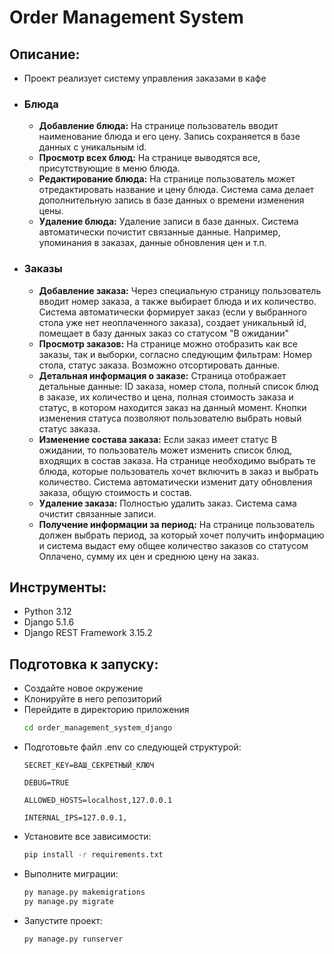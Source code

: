 

# Order Management System

## Описание:
- Проект реализует систему управления заказами в кафе

- ### Блюда
  - **Добавление блюда:** На странице пользователь вводит наименование блюда и его цену. Запись сохраняется в базе данных с уникальным id.
  - **Просмотр всех блюд:** На странице выводятся все, присутствующие в меню блюда.
  - **Редактирование блюда:** На странице пользователь может отредактировать название и цену блюда. Система сама делает дополнительную запись в базе данных о времени изменения цены.
  - **Удаление блюда:** Удаление записи в базе данных. Система автоматически почистит связанные данные. Например, упоминания в заказах, данные обновления цен и т.п.

- ### Заказы
  - **Добавление заказа:** Через специальную страницу пользователь вводит номер заказа, а также выбирает блюда и их количество. Система автоматически формирует заказ (если у выбранного стола уже нет неоплаченного заказа), создает уникальный id, помещает в базу данных заказ со статусом "В ожидании"
  - **Просмотр заказов:** На странице можно отобразить как все заказы, так и выборки, согласно следующим фильтрам: Номер стола, статус заказа. Возможно отсортировать данные.
  - **Детальная информация о заказе:** Страница отображает детальные данные: ID заказа, номер стола, полный список блюд в заказе, их количество и цена, полная стоимость заказа и статус, в котором находится заказ на данный момент. Кнопки изменения статуса позволяют пользователю выбрать новый статус заказа.
  - **Изменение состава заказа:** Если заказ имеет статус В ожидании, то пользователь может изменить список блюд, входящих в состав заказа. На странице необходимо выбрать те блюда, которые пользователь хочет включить в заказ и выбрать количество. Система автоматически изменит дату обновления заказа, общую стоимость и состав.
  - **Удаление заказа:** Полностью удалить заказ. Система сама очистит связанные записи.
  - **Получение информации за период:** На странице пользователь должен выбрать период, за который хочет получить информацию и система выдаст ему общее количество заказов со статусом Оплачено, сумму их цен и среднюю цену на заказ.


## Инструменты:
- Python 3.12
- Django 5.1.6
- Django REST Framework 3.15.2

## Подготовка к запуску:
- Создайте новое окружение
- Клонируйте в него репозиторий
- Перейдите в директорию приложения
  ```bash
  cd order_management_system_django
  ```
- Подготовьте файл .env со следующей структурой:
  ```.dotenv
  SECRET_KEY=ВАШ_СЕКРЕТНЫЙ_КЛЮЧ
  
  DEBUG=TRUE
  
  ALLOWED_HOSTS=localhost,127.0.0.1
  
  INTERNAL_IPS=127.0.0.1,
  ```
- Установите все зависимости:
  ```bash
  pip install -r requirements.txt
  ```
- Выполните миграции:
  ```bash
  py manage.py makemigrations
  py manage.py migrate
  ```
- Запустите проект:
  ```bash
  py manage.py runserver
  ```